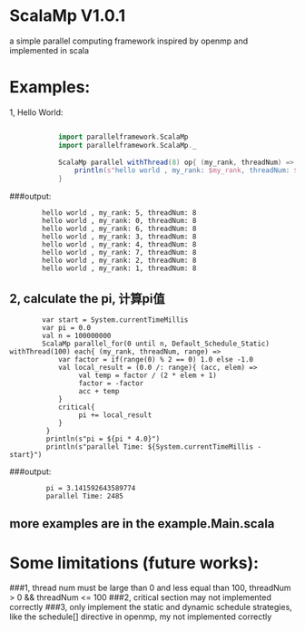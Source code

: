 ScalaMp V1.0.1
=======

a simple parallel computing framework  inspired by openmp and  implemented in scala

Examples:
=======

1, Hello World:
```scala

            import parallelframework.ScalaMp
            import parallelframework.ScalaMp._
            
            ScalaMp parallel withThread(8) op{ (my_rank, threadNum) =>
                println(s"hello world , my_rank: $my_rank, threadNum: $threadNum")
	        }
```
###output:

            hello world , my_rank: 5, threadNum: 8
            hello world , my_rank: 0, threadNum: 8
            hello world , my_rank: 6, threadNum: 8
            hello world , my_rank: 3, threadNum: 8
            hello world , my_rank: 4, threadNum: 8
            hello world , my_rank: 7, threadNum: 8
            hello world , my_rank: 2, threadNum: 8
            hello world , my_rank: 1, threadNum: 8


2, calculate the pi, 计算pi值
-------
            var start = System.currentTimeMillis
            var pi = 0.0
            val n = 100000000
            ScalaMp parallel_for(0 until n, Default_Schedule_Static) withThread(100) each{ (my_rank, threadNum, range) =>
      	        var factor = if(range(0) % 2 == 0) 1.0 else -1.0
  	  	        val local_result = (0.0 /: range){ (acc, elem) =>
  	  	  	         val temp = factor / (2 * elem + 1) 
  	  	  	         factor = -factor
  	  	  	         acc + temp
  	  	        }
  	  	        critical{ 
  	  		         pi += local_result
  	  	        }
	         }
		     println(s"pi = ${pi * 4.0}")
		     println(s"parallel Time: ${System.currentTimeMillis - start}")

###output:
             
             pi = 3.141592643589774
             parallel Time: 2485



more examples are in the example.Main.scala
-------



Some limitations (future works):
=======

###1, thread num must be large than 0 and less equal than 100,  threadNum > 0 && threadNum <= 100
###2, critical section may not implemented correctly
###3, only implement the static and dynamic schedule strategies, like the schedule[] directive in openmp, my not implemented correctly

